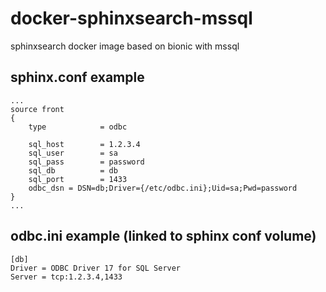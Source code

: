 # docker-sphinxsearch-mssql
sphinxsearch docker image based on bionic with mssql

## sphinx.conf example
```
...
source front
{
	type			= odbc

	sql_host		= 1.2.3.4
	sql_user		= sa
	sql_pass		= password
	sql_db			= db
	sql_port		= 1433
	odbc_dsn = DSN=db;Driver={/etc/odbc.ini};Uid=sa;Pwd=password
}
...
```

## odbc.ini example (linked to sphinx conf volume)
```
[db]
Driver = ODBC Driver 17 for SQL Server  
Server = tcp:1.2.3.4,1433
```

